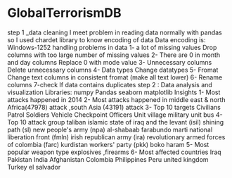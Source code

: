 # GlobalTerrorismDB
step 1 _data cleaning
I meet problem in reading data normally with pandas so I used
chardet library to know encoding of data
Data encoding is: Windows-1252
handling problems in data
1- a lot of missing values
Drop columns with too large number of missing values
2- There are 0 in month and day columns
Replace 0 with mode value
3- Unnecessary columns
Delete unnecessary columns
4- Data types
Change datatypes
5- Fromat
Change text columns in consistent fromat (make all text
lower)
6- Rename columns
7-check If data contains duplicates
step 2 : Data analysis and visualization
Libraries:
numpy
Pandas
seaborn
matplotlib
Insights
1- Most attacks happened in 2014
2- Most attacks happened in middle east & north Africa(47978)
attack ,south Asia (43191) attack
3- Top 10 targets
Civilians
Patrol
Soldiers
Vehicle
Checkpoint
Officers
Unit
village
military unit
bus
4- Top 10 attack group
taliban
islamic state of iraq and the levant (isil)
shining path (sl)
new people's army (npa)
al-shabaab
farabundo marti national liberation front (fmln)
irish republican army (ira)
revolutionary armed forces of colombia (farc)
kurdistan workers' party (pkk)
boko haram
5- Most popular weapon type explosives ,firearms
6- Most affected countries
Iraq
Pakistan
India
Afghanistan
Colombia
Philippines
Peru
united kingdom
Turkey
el salvador
